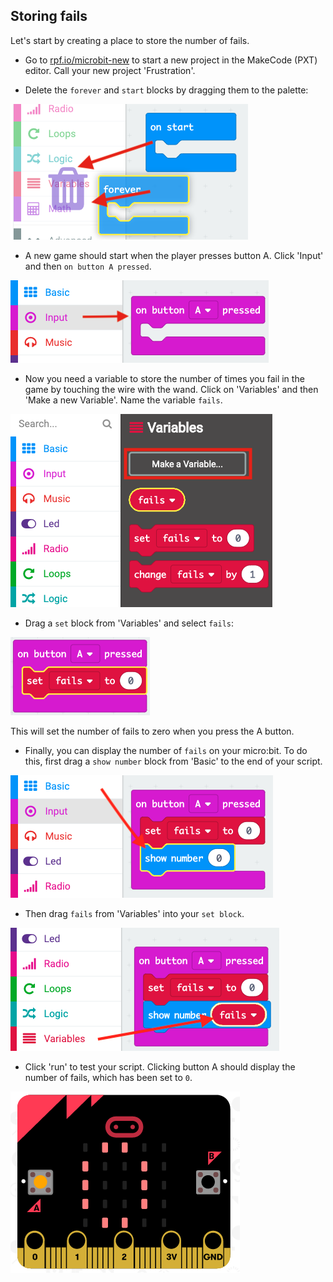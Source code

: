 ## Storing fails

Let's start by creating a place to store the number of fails.

+ Go to <a href="https://rpf.io/microbit-new" target="_blank">rpf.io/microbit-new</a> to start a new project in the MakeCode (PXT) editor. Call your new project 'Frustration'.

+ Delete the `forever` and `start` blocks by dragging them to the palette:

![screenshot](images/frustration-bin.png)

+ A new game should start when the player presses button A. Click 'Input' and then `on button A pressed`.

![скриншот](images/frustration-onPressA.png)

+ Now you need a variable to store the number of times you fail in the game by touching the wire with the wand. Click on 'Variables' and then 'Make a new Variable'. Name the variable `fails`.

![скриншот](images/frustration-variable.png)

+ Drag a `set` block from 'Variables' and select `fails`:

![screenshot](images/frustration-fails.png)

This will set the number of fails to zero when you press the A button.

+ Finally, you can display the number of `fails` on your micro:bit. To do this, first drag a `show number` block from 'Basic' to the end of your script.

![скриншот](images/frustration-show.png)

+ Then drag `fails` from 'Variables' into your `set block`.

![скриншот](images/frustration-show-fails.png)

+ Click 'run' to test your script. Clicking button A should display the number of fails, which has been set to `0`.

![скриншот](images/frustration-fails-test.png)